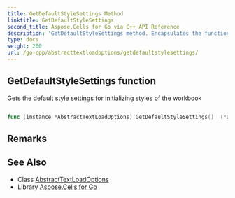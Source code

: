 ```yaml
---
title: GetDefaultStyleSettings Method 
linktitle: GetDefaultStyleSettings
second_title: Aspose.Cells for Go via C++ API Reference
description: 'GetDefaultStyleSettings method. Encapsulates the function that represents getdefaultstylesettings in Go.'
type: docs
weight: 200
url: /go-cpp/abstracttextloadoptions/getdefaultstylesettings/
---
```


## GetDefaultStyleSettings function

Gets the default style settings for initializing styles of the workbook

```go

func (instance *AbstractTextLoadOptions) GetDefaultStyleSettings()  (*DefaultStyleSettings,  error) 

```

## Remarks


## See Also

* Class [AbstractTextLoadOptions](../)
* Library [Aspose.Cells for Go](../../)

